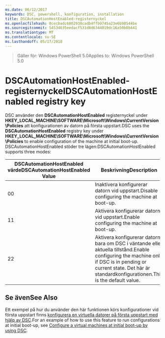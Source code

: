 ```yaml
---
ms.date: 06/12/2017
keywords: DSC, powershell, konfiguration, installation
title: DSCAutomationHostEnabled-registernyckel
ms.openlocfilehash: 0cecbadc6802938cadb4ffb9745a23e6b98544be
ms.sourcegitcommit: 54534635eedacf531d8d6344019dc16a50b8b441
ms.translationtype: MT
ms.contentlocale: sv-SE
ms.lasthandoff: 05/17/2018
---
```

><span data-ttu-id="70415-103">Gäller för: Windows PowerShell 5.0</span><span class="sxs-lookup"><span data-stu-id="70415-103">Applies to: Windows PowerShell 5.0</span></span>

# <a name="dscautomationhostenabled-registry-key"></a><span data-ttu-id="70415-104">DSCAutomationHostEnabled-registernyckel</span><span class="sxs-lookup"><span data-stu-id="70415-104">DSCAutomationHostEnabled registry key</span></span>

<span data-ttu-id="70415-105">DSC använder den **DSCAutomationHostEnabled** registernyckel under **HKEY_LOCAL_MACHINE\SOFTWARE\Microsoft\Windows\CurrentVersion\Policies** att konfigurationen av datorn på första uppstart.</span><span class="sxs-lookup"><span data-stu-id="70415-105">DSC uses the **DSCAutomationHostEnabled** registry key under **HKEY_LOCAL_MACHINE\SOFTWARE\Microsoft\Windows\CurrentVersion\Policies** to enable configuration of the machine at initial boot-up.</span></span>
<span data-ttu-id="70415-106">DSCAutomationHostEnabled stöder tre lägen:</span><span class="sxs-lookup"><span data-stu-id="70415-106">DSCAutomationHostEnabled supports three modes:</span></span>

|  <span data-ttu-id="70415-107">DSCAutomationHostEnabled värde</span><span class="sxs-lookup"><span data-stu-id="70415-107">DSCAutomationHostEnabled Value</span></span>  |  <span data-ttu-id="70415-108">Beskrivning</span><span class="sxs-lookup"><span data-stu-id="70415-108">Description</span></span>   |
|---|---|
<span data-ttu-id="70415-109">0</span><span class="sxs-lookup"><span data-stu-id="70415-109">0</span></span> | <span data-ttu-id="70415-110">Inaktivera konfigurerar datorn vid uppstart.</span><span class="sxs-lookup"><span data-stu-id="70415-110">Disable configuring the machine at boot-up.</span></span> |
<span data-ttu-id="70415-111">1</span><span class="sxs-lookup"><span data-stu-id="70415-111">1</span></span> | <span data-ttu-id="70415-112">Aktivera konfigurerar datorn vid uppstart.</span><span class="sxs-lookup"><span data-stu-id="70415-112">Enable configuring the machine at boot-up.</span></span> |
<span data-ttu-id="70415-113">2</span><span class="sxs-lookup"><span data-stu-id="70415-113">2</span></span> | <span data-ttu-id="70415-114">Aktivera konfigurerar datorn bara om DSC i väntande eller aktuella tillstånd.</span><span class="sxs-lookup"><span data-stu-id="70415-114">Enable configuring the machine only if DSC is in pending or current state.</span></span> <span data-ttu-id="70415-115">Det här är standardkonfigurationen.</span><span class="sxs-lookup"><span data-stu-id="70415-115">This is the default value.</span></span> |

## <a name="see-also"></a><span data-ttu-id="70415-116">Se även</span><span class="sxs-lookup"><span data-stu-id="70415-116">See Also</span></span>

<span data-ttu-id="70415-117">Ett exempel på hur du använder den här funktionen körs konfigurationer vid första uppstart finns [konfigurera en virtuella datorer på första uppstart med hjälp av DSC](bootstrapDsc.md).</span><span class="sxs-lookup"><span data-stu-id="70415-117">For an example of how to use this feature to run configurations at initial boot-up, see [Configure a virtual machines at initial boot-up by using DSC](bootstrapDsc.md).</span></span>